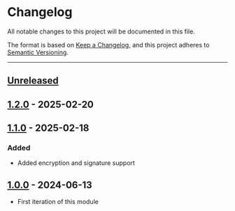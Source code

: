 # Changelog

All notable changes to this project will be documented in this file.

The format is based on [Keep a Changelog](https://keepachangelog.com/en/1.0.0/),
and this project adheres to [Semantic Versioning](https://semver.org/spec/v2.0.0.html).

* * *

## [Unreleased]

## [1.2.0] - 2025-02-20

## [1.1.0] - 2025-02-18

### Added

- Added encryption and signature support

## [1.0.0] - 2024-06-13

- First iteration of this module

[Unreleased]: https://github.com/ortus-boxlang/bx-mail/compare/v1.2.0...HEAD

[1.2.0]: https://github.com/ortus-boxlang/bx-mail/compare/v1.1.0...v1.2.0

[1.1.0]: https://github.com/ortus-boxlang/bx-mail/compare/v1.0.0...v1.1.0

[1.0.0]: https://github.com/ortus-boxlang/bx-mail/compare/v1.0.0...v1.0.0
